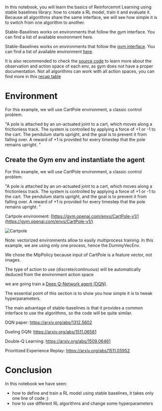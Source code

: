 In this notebook, you will learn the basics of Reinforcemnt Learning using stable baselines library: how to create a RL model, train it and evaluate it. Because all algorithms share the same interface, we will see how simple it is to switch from one algorithm to another.

Stable-Baselines works on environments that follow the gym interface. You can find a list of available environment here.

Stable-Baselines works on environments that follow the [gym interface](https://stable-baselines.readthedocs.io/en/master/guide/custom_env.html).
You can find a list of available environment [here](https://gym.openai.com/envs/#classic_control).

It is also recommended to check the [source code](https://github.com/openai/gym) to learn more about the observation and action space of each env, as gym does not have a proper documentation.
Not all algorithms can work with all action spaces, you can find more in this [recap table](https://stable-baselines.readthedocs.io/en/master/guide/algos.html)

# Environment
For this example, we will use CartPole environment, a classic control problem.

"A pole is attached by an un-actuated joint to a cart, which moves along a frictionless track. The system is controlled by applying a force of +1 or -1 to the cart. The pendulum starts upright, and the goal is to prevent it from falling over. A reward of +1 is provided for every timestep that the pole remains upright. "

## Create the Gym env and instantiate the agent

For this example, we will use CartPole environment, a classic control problem.

"A pole is attached by an un-actuated joint to a cart, which moves along a frictionless track. The system is controlled by applying a force of +1 or -1 to the cart. The pendulum starts upright, and the goal is to prevent it from falling over. A reward of +1 is provided for every timestep that the pole remains upright. "

Cartpole environment: [https://gym.openai.com/envs/CartPole-v1/](https://gym.openai.com/envs/CartPole-v1/)

![Cartpole](https://cdn-images-1.medium.com/max/1143/1*h4WTQNVIsvMXJTCpXm_TAw.gif)

Note: vectorized environments allow to easily multiprocess training. In this example, we are using only one process, hence the DummyVecEnv.

We chose the MlpPolicy because input of CartPole is a feature vector, not images.

The type of action to use (discrete/continuous) will be automatically deduced from the environment action space


we are going train a [Deep Q-Network agent (DQN)](https://stable-baselines.readthedocs.io/en/master/modules/dqn.html).

The essential point of this section is to show you how simple it is to tweak hyperparameters.

The main advantage of stable-baselines is that it provides a common interface to use the algorithms, so the code will be quite similar.


DQN paper: https://arxiv.org/abs/1312.5602

Dueling DQN: https://arxiv.org/abs/1511.06581

Double-Q Learning: https://arxiv.org/abs/1509.06461

Prioritized Experience Replay: https://arxiv.org/abs/1511.05952
# Conclusion

In this notebook we have seen:
- how to define and train a RL model using stable baselines, it takes only one line of code ;)
- how to use different RL algorithms and change some hyperparameters